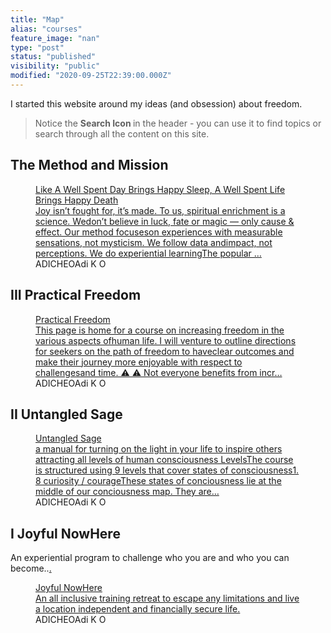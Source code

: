 ```yaml
---
title: "Map"
alias: "courses"
feature_image: "nan"
type: "post"
status: "published"
visibility: "public"
modified: "2020-09-25T22:39:00.000Z"
---
```


<p>I started this website around my ideas (and obsession) about freedom.</p><blockquote>Notice the <strong>Search Icon </strong>in the header - you can use it to find topics or search through all the content on this site.</blockquote><h2 id="the-method-and-mission">The Method and Mission</h2>
<figure class="kg-card kg-bookmark-card"><a class="kg-bookmark-container" href="__GHOST_URL__/methodology/"><div class="kg-bookmark-content"><div class="kg-bookmark-title">Like A Well Spent Day Brings Happy Sleep, A Well Spent Life Brings Happy Death</div><div class="kg-bookmark-description">Joy isn’t fought for, it’s made. To us, spiritual enrichment is a science. Wedon’t believe in luck, fate or magic — only cause &amp; effect. Our method focuseson experiences with measurable sensations, not mysticism. We follow data andimpact, not perceptions. We do experiential learningThe popular …</div><div class="kg-bookmark-metadata">
<a class="kg-bookmark-icon" src="https://adicheo.com/favicon.png"><span class="kg-bookmark-author">ADICHEO</span><span class="kg-bookmark-publisher">Adi K O</span></div></div><div class="kg-bookmark-thumbnail">
<a src="https://adicheo.com/content/images/2020/07/D3EB73FF-9BFA-4852-B837-6D94E21F2BBD.png"></div></a>
</figure><h2 id="iii-practical-freedom">III Practical Freedom </h2>
<figure class="kg-card kg-bookmark-card"><a class="kg-bookmark-container" href="__GHOST_URL__/posts/practical-freedom/"><div class="kg-bookmark-content"><div class="kg-bookmark-title">Practical Freedom</div><div class="kg-bookmark-description">This page is home for a course on increasing freedom in the various aspects ofhuman life. I will venture to outline directions for seekers on the path of freedom to haveclear outcomes and make their journey more enjoyable with respect to challengesand time. ⚠️ ⚠️ Not everyone benefits from incr…</div><div class="kg-bookmark-metadata">
<a class="kg-bookmark-icon" src="https://adicheo.com/favicon.png"><span class="kg-bookmark-author">ADICHEO</span><span class="kg-bookmark-publisher">Adi K O</span></div></div><div class="kg-bookmark-thumbnail">
<a src="https://images.unsplash.com/photo-1582782657732-e7d7c08dcadd?ixlib&#x3D;rb-1.2.1&amp;q&#x3D;80&amp;fm&#x3D;jpg&amp;crop&#x3D;entropy&amp;cs&#x3D;tinysrgb&amp;w&#x3D;2000&amp;fit&#x3D;max&amp;ixid&#x3D;eyJhcHBfaWQiOjExNzczfQ"></div></a>
</figure><h2 id="ii-untangled-sage">II Untangled Sage</h2>
<figure class="kg-card kg-bookmark-card"><a class="kg-bookmark-container" href="__GHOST_URL__/posts/untangled-sage/"><div class="kg-bookmark-content"><div class="kg-bookmark-title">Untangled Sage</div><div class="kg-bookmark-description">a manual for turning on the light in your life to inspire others attracting all levels of human consciousness LevelsThe course is structured using 9 levels that cover states of consciousness1. 8 curiosity / courageThese states of conciousness lie at the middle of our conciousness map. They are…</div><div class="kg-bookmark-metadata">
<a class="kg-bookmark-icon" src="https://adicheo.com/favicon.png.pagespeed.ce._EvG6BZUNe.png"><span class="kg-bookmark-author">ADICHEO</span><span class="kg-bookmark-publisher">Adi K O</span></div></div><div class="kg-bookmark-thumbnail">
<a src="https://images.unsplash.com/photo-1472820555436-84b6cad88e04?ixlib&#x3D;rb-1.2.1&amp;q&#x3D;80&amp;fm&#x3D;jpg&amp;crop&#x3D;entropy&amp;cs&#x3D;tinysrgb&amp;w&#x3D;2000&amp;fit&#x3D;max&amp;ixid&#x3D;eyJhcHBfaWQiOjExNzczfQ"></div></a>
</figure><h2 id="i-joyful-nowhere">I Joyful NowHere</h2><p>An experiential program to challenge who you are and who you can become..<a href="__GHOST_URL__/libertree">.</a></p>
<figure class="kg-card kg-bookmark-card"><a class="kg-bookmark-container" href="__GHOST_URL__/posts/joyful-nowhere/"><div class="kg-bookmark-content"><div class="kg-bookmark-title">Joyful NowHere</div><div class="kg-bookmark-description">An all inclusive training retreat to escape any limitations and live a location independent and financially secure life.</div><div class="kg-bookmark-metadata">
<a class="kg-bookmark-icon" src="https://adicheo.com/favicon.png"><span class="kg-bookmark-author">ADICHEO</span><span class="kg-bookmark-publisher">Adi K O</span></div></div><div class="kg-bookmark-thumbnail">
<a src="https://images.unsplash.com/photo-1490730141103-6cac27aaab94?crop&#x3D;entropy&amp;cs&#x3D;tinysrgb&amp;fit&#x3D;max&amp;fm&#x3D;jpg&amp;ixid&#x3D;MXwxMTc3M3wwfDF8c2VhcmNofDJ8fEpveXxlbnwwfHx8&amp;ixlib&#x3D;rb-1.2.1&amp;q&#x3D;80&amp;w&#x3D;2000"></div></a>
</figure>
